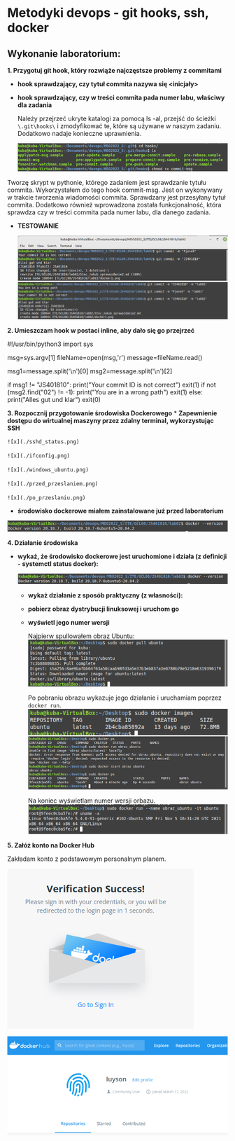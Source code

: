 # Metodyki devops - git hooks, ssh, docker

## Wykonanie laboratorium:


**1. Przygotuj git hook, który rozwiąże najczęstsze problemy z commitami**   
   * **hook sprawdzający, czy tytuł commita nazywa się <inicjały><numer indeksu>**
   * **hook sprawdzający, czy w treści commita pada numer labu, właściwy dla zadania**

      Należy przejrzeć ukryte katalogi za pomocą ls -al, przejść do ścieżki ``` \.git\hooks\ ``` i zmodyfikować te, które są używane w naszym zadaniu. Dodatkowo nadaje konieczne uprawnienia.

      ![x](./hooks.png)

Tworzę skrypt w pythonie, którego zadaniem jest sprawdzanie tytułu commita. Wykorzystałem do tego hook commit-msg. Jest on wykonywany w trakcie tworzenia wiadomości commita. Sprawdzany jest przesyłany tytuł commita. Dodatkowo również wprowadzona została funkcjonalność, która sprawdza czy w treści commita pada numer labu, dla danego zadania.

* **TESTOWANIE**
       
  ![x](./hook1.png)  
  ![x](./hook2.png)

**2. Umieszczam hook w postaci inline, aby dało się go przejrzeć**
  
#!/usr/bin/python3 
import sys 

msg=sys.argv[1] 
fileName=open(msg,'r') 
message=fileName.read() 

msg1=message.split('\n')[0] 
msg2=message.split('\n')[2] 

if msg1 != "JS401810": 
    print("Your commit ID is not correct") 
    exit(1) 
if not (msg2.find("02") != -1): 
     print("You are in a wrong path") 
     exit(1) 
else: print("Alles gut und klar") 
exit(0)

**3. Rozpocznij przygotowanie środowiska Dockerowego**
    * **Zapewnienie dostępu do wirtualnej maszyny przez zdalny terminal, wykorzystując SSH**
  
  
    ![x](./sshd_status.png)

    ![x](./ifconfig.png)

    ![x](./windows_ubuntu.png)

    ![x](./przed_przeslaniem.png)

    ![x](./po_przeslaniu.png)

        
   * **środowisko dockerowe miałem zainstalowane już przed laboratorium**
  
  ![x](./docker_ver.png)
    

**4. Działanie środowiska**

   * **wykaż, że środowisko dockerowe jest uruchomione i działa (z definicji - systemctl status docker):**

       ![x](./docker_ver.png)
  
      * **wykaż działanie z sposób praktyczny (z własności):**
      * **pobierz obraz dystrybucji linuksowej i uruchom go**
      * **wyświetl jego numer wersji**

        Najpierw spullowałem obraz Ubuntu:
       ![x](./ubuntu_pull.png)

        Po pobraniu obrazu wykazuje jego działanie i uruchamiam poprzez ```docker run```.
       ![x](./images.png)
       ![x](./docker1.png)

        Na koniec wyświetlam numer wersji orbazu.
       ![x](./kontener.png)       

**5. Załóż konto na Docker Hub**

Zakładam konto z podstawowym personalnym planem.

  ![Email confirmation](./dockerhub1.png)

  ![Docker profile](./dockerhub2.png)

